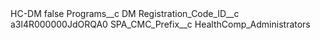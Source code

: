 <?xml version="1.0" encoding="UTF-8"?>
<CustomMetadata xmlns="http://soap.sforce.com/2006/04/metadata" xmlns:xsi="http://www.w3.org/2001/XMLSchema-instance" xmlns:xsd="http://www.w3.org/2001/XMLSchema">
    <label>HC-DM</label>
    <protected>false</protected>
    <values>
        <field>Programs__c</field>
        <value xsi:type="xsd:string">DM</value>
    </values>
    <values>
        <field>Registration_Code_ID__c</field>
        <value xsi:type="xsd:string">a3l4R000000JdORQA0</value>
    </values>
    <values>
        <field>SPA_CMC_Prefix__c</field>
        <value xsi:type="xsd:string">HealthComp_Administrators</value>
    </values>
</CustomMetadata>
